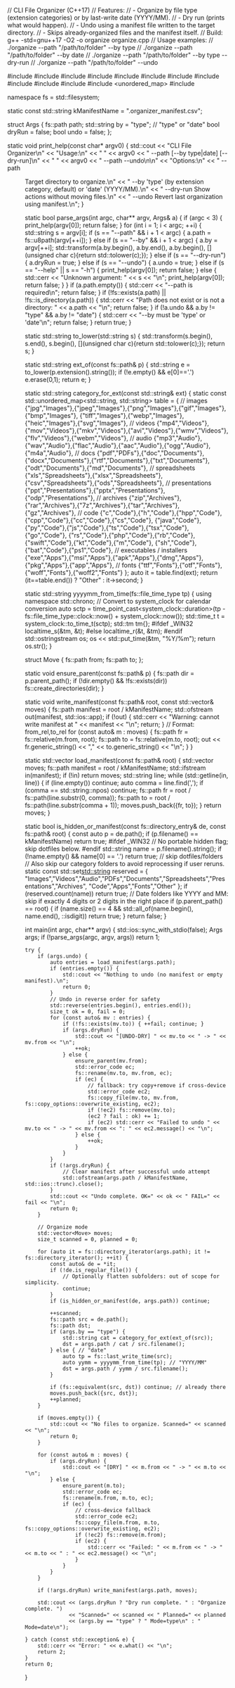 // CLI File Organizer (C++17)
// Features:
// - Organize by file type (extension categories) or by last-write date (YYYY/MM).
// - Dry run (prints what would happen).
// - Undo using a manifest file written to the target directory.
// - Skips already-organized files and the manifest itself.
// Build: g++ -std=gnu++17 -O2 -o organize organize.cpp
// Usage examples:
//   ./organize --path "/path/to/folder" --by type
//   ./organize --path "/path/to/folder" --by date
//   ./organize --path "/path/to/folder" --by type --dry-run
//   ./organize --path "/path/to/folder" --undo

#include <algorithm>
#include <chrono>
#include <cctype>
#include <filesystem>
#include <fstream>
#include <iomanip>
#include <iostream>
#include <map>
#include <set>
#include <sstream>
#include <string>
#include <unordered_map>
#include <vector>

namespace fs = std::filesystem;

static const std::string kManifestName = ".organizer_manifest.csv";

struct Args {
    fs::path path;
    std::string by = "type"; // "type" or "date"
    bool dryRun = false;
    bool undo = false;
};

static void print_help(const char* argv0) {
    std::cout
      << "CLI File Organizer\n"
      << "Usage:\n"
      << "  " << argv0 << " --path <directory> [--by type|date] [--dry-run]\n"
      << "  " << argv0 << " --path <directory> --undo\n\n"
      << "Options:\n"
      << "  --path <dir>   Target directory to organize.\n"
      << "  --by <mode>    'type' (by extension category, default) or 'date' (YYYY/MM).\n"
      << "  --dry-run      Show actions without moving files.\n"
      << "  --undo         Revert last organization using manifest.\n";
}

static bool parse_args(int argc, char** argv, Args& a) {
    if (argc < 3) { print_help(argv[0]); return false; }
    for (int i = 1; i < argc; ++i) {
        std::string s = argv[i];
        if (s == "--path" && i + 1 < argc) {
            a.path = fs::u8path(argv[++i]);
        } else if (s == "--by" && i + 1 < argc) {
            a.by = argv[++i];
            std::transform(a.by.begin(), a.by.end(), a.by.begin(), [](unsigned char c){return std::tolower(c);});
        } else if (s == "--dry-run") {
            a.dryRun = true;
        } else if (s == "--undo") {
            a.undo = true;
        } else if (s == "--help" || s == "-h") {
            print_help(argv[0]);
            return false;
        } else {
            std::cerr << "Unknown argument: " << s << "\n";
            print_help(argv[0]);
            return false;
        }
    }
    if (a.path.empty()) {
        std::cerr << "--path is required\n";
        return false;
    }
    if (!fs::exists(a.path) || !fs::is_directory(a.path)) {
        std::cerr << "Path does not exist or is not a directory: " << a.path << "\n";
        return false;
    }
    if (!a.undo && a.by != "type" && a.by != "date") {
        std::cerr << "--by must be 'type' or 'date'\n";
        return false;
    }
    return true;
}

static std::string to_lower(std::string s) {
    std::transform(s.begin(), s.end(), s.begin(), [](unsigned char c){return std::tolower(c);});
    return s;
}

static std::string ext_of(const fs::path& p) {
    std::string e = to_lower(p.extension().string());
    if (!e.empty() && e[0]=='.') e.erase(0,1);
    return e;
}

static std::string category_for_ext(const std::string& ext) {
    static const std::unordered_map<std::string, std::string> table = {
        // images
        {"jpg","Images"},{"jpeg","Images"},{"png","Images"},{"gif","Images"},{"bmp","Images"},
        {"tiff","Images"},{"webp","Images"},{"heic","Images"},{"svg","Images"},
        // videos
        {"mp4","Videos"},{"mov","Videos"},{"mkv","Videos"},{"avi","Videos"},{"wmv","Videos"},
        {"flv","Videos"},{"webm","Videos"},
        // audio
        {"mp3","Audio"},{"wav","Audio"},{"flac","Audio"},{"aac","Audio"},{"ogg","Audio"},{"m4a","Audio"},
        // docs
        {"pdf","PDFs"},{"doc","Documents"},{"docx","Documents"},{"rtf","Documents"},{"txt","Documents"},
        {"odt","Documents"},{"md","Documents"},
        // spreadsheets
        {"xls","Spreadsheets"},{"xlsx","Spreadsheets"},{"csv","Spreadsheets"},{"ods","Spreadsheets"},
        // presentations
        {"ppt","Presentations"},{"pptx","Presentations"},{"odp","Presentations"},
        // archives
        {"zip","Archives"},{"rar","Archives"},{"7z","Archives"},{"tar","Archives"},{"gz","Archives"},
        // code
        {"c","Code"},{"h","Code"},{"hpp","Code"},{"cpp","Code"},{"cc","Code"},{"cs","Code"},
        {"java","Code"},{"py","Code"},{"js","Code"},{"ts","Code"},{"tsx","Code"},{"go","Code"},
        {"rs","Code"},{"php","Code"},{"rb","Code"},{"swift","Code"},{"kt","Code"},{"m","Code"},
        {"sh","Code"},{"bat","Code"},{"ps1","Code"},
        // executables / installers
        {"exe","Apps"},{"msi","Apps"},{"apk","Apps"},{"dmg","Apps"},{"pkg","Apps"},{"app","Apps"},
        // fonts
        {"ttf","Fonts"},{"otf","Fonts"},{"woff","Fonts"},{"woff2","Fonts"}
    };
    auto it = table.find(ext);
    return (it==table.end()) ? "Other" : it->second;
}

static std::string yyyymm_from_time(fs::file_time_type tp) {
    using namespace std::chrono;
    // Convert to system_clock for calendar conversion
    auto sctp = time_point_cast<system_clock::duration>(tp - fs::file_time_type::clock::now()
                + system_clock::now());
    std::time_t t = system_clock::to_time_t(sctp);
    std::tm tm{};
#ifdef _WIN32
    localtime_s(&tm, &t);
#else
    localtime_r(&t, &tm);
#endif
    std::ostringstream os;
    os << std::put_time(&tm, "%Y/%m");
    return os.str();
}

struct Move {
    fs::path from;
    fs::path to;
};

static void ensure_parent(const fs::path& p) {
    fs::path dir = p.parent_path();
    if (!dir.empty() && !fs::exists(dir)) fs::create_directories(dir);
}

static void write_manifest(const fs::path& root, const std::vector<Move>& moves) {
    fs::path manifest = root / kManifestName;
    std::ofstream out(manifest, std::ios::app);
    if (!out) {
        std::cerr << "Warning: cannot write manifest at " << manifest << "\n";
        return;
    }
    // Format: from_rel,to_rel
    for (const auto& m : moves) {
        fs::path fr = fs::relative(m.from, root);
        fs::path to = fs::relative(m.to, root);
        out << fr.generic_string() << "," << to.generic_string() << "\n";
    }
}

static std::vector<Move> load_manifest(const fs::path& root) {
    std::vector<Move> moves;
    fs::path manifest = root / kManifestName;
    std::ifstream in(manifest);
    if (!in) return moves;
    std::string line;
    while (std::getline(in, line)) {
        if (line.empty()) continue;
        auto comma = line.find(',');
        if (comma == std::string::npos) continue;
        fs::path fr = root / fs::path(line.substr(0, comma));
        fs::path to = root / fs::path(line.substr(comma + 1));
        moves.push_back({fr, to});
    }
    return moves;
}

static bool is_hidden_or_manifest(const fs::directory_entry& de, const fs::path& root) {
    const auto p = de.path();
    if (p.filename() == kManifestName) return true;
#ifdef _WIN32
    // No portable hidden flag; skip dotfiles below.
#endif
    std::string name = p.filename().string();
    if (!name.empty() && name[0] == '.') return true; // skip dotfiles/folders
    // Also skip our category folders to avoid reprocessing if user reruns.
    static const std::set<std::string> reserved = {
        "Images","Videos","Audio","PDFs","Documents","Spreadsheets","Presentations","Archives",
        "Code","Apps","Fonts","Other"
    };
    if (reserved.count(name)) return true;
    // Date folders like YYYY and MM: skip if exactly 4 digits or 2 digits in the right place
    if (p.parent_path() == root) {
        if (name.size() == 4 && std::all_of(name.begin(), name.end(), ::isdigit)) return true;
    }
    return false;
}

int main(int argc, char** argv) {
    std::ios::sync_with_stdio(false);
    Args args;
    if (!parse_args(argc, argv, args)) return 1;

    try {
        if (args.undo) {
            auto entries = load_manifest(args.path);
            if (entries.empty()) {
                std::cout << "Nothing to undo (no manifest or empty manifest).\n";
                return 0;
            }
            // Undo in reverse order for safety
            std::reverse(entries.begin(), entries.end());
            size_t ok = 0, fail = 0;
            for (const auto& mv : entries) {
                if (!fs::exists(mv.to)) { ++fail; continue; }
                if (args.dryRun) {
                    std::cout << "[UNDO-DRY] " << mv.to << " -> " << mv.from << "\n";
                    ++ok;
                } else {
                    ensure_parent(mv.from);
                    std::error_code ec;
                    fs::rename(mv.to, mv.from, ec);
                    if (ec) {
                        // fallback: try copy+remove if cross-device
                        std::error_code ec2;
                        fs::copy_file(mv.to, mv.from, fs::copy_options::overwrite_existing, ec2);
                        if (!ec2) fs::remove(mv.to);
                        (ec2 ? fail : ok) += 1;
                        if (ec2) std::cerr << "Failed to undo " << mv.to << " -> " << mv.from << ": " << ec2.message() << "\n";
                    } else {
                        ++ok;
                    }
                }
            }
            if (!args.dryRun) {
                // Clear manifest after successful undo attempt
                std::ofstream(args.path / kManifestName, std::ios::trunc).close();
            }
            std::cout << "Undo complete. OK=" << ok << " FAIL=" << fail << "\n";
            return 0;
        }

        // Organize mode
        std::vector<Move> moves;
        size_t scanned = 0, planned = 0;

        for (auto it = fs::directory_iterator(args.path); it != fs::directory_iterator(); ++it) {
            const auto& de = *it;
            if (!de.is_regular_file()) {
                // Optionally flatten subfolders: out of scope for simplicity.
                continue;
            }
            if (is_hidden_or_manifest(de, args.path)) continue;

            ++scanned;
            fs::path src = de.path();
            fs::path dst;
            if (args.by == "type") {
                std::string cat = category_for_ext(ext_of(src));
                dst = args.path / cat / src.filename();
            } else { // "date"
                auto tp = fs::last_write_time(src);
                auto yymm = yyyymm_from_time(tp); // "YYYY/MM"
                dst = args.path / yymm / src.filename();
            }

            if (fs::equivalent(src, dst)) continue; // already there
            moves.push_back({src, dst});
            ++planned;
        }

        if (moves.empty()) {
            std::cout << "No files to organize. Scanned=" << scanned << "\n";
            return 0;
        }

        for (const auto& m : moves) {
            if (args.dryRun) {
                std::cout << "[DRY] " << m.from << " -> " << m.to << "\n";
            } else {
                ensure_parent(m.to);
                std::error_code ec;
                fs::rename(m.from, m.to, ec);
                if (ec) {
                    // cross-device fallback
                    std::error_code ec2;
                    fs::copy_file(m.from, m.to, fs::copy_options::overwrite_existing, ec2);
                    if (!ec2) fs::remove(m.from);
                    if (ec2) {
                        std::cerr << "Failed: " << m.from << " -> " << m.to << " : " << ec2.message() << "\n";
                    }
                }
            }
        }

        if (!args.dryRun) write_manifest(args.path, moves);

        std::cout << (args.dryRun ? "Dry run complete. " : "Organize complete. ")
                  << "Scanned=" << scanned << " Planned=" << planned
                  << (args.by == "type" ? " Mode=type\n" : " Mode=date\n");

    } catch (const std::exception& e) {
        std::cerr << "Error: " << e.what() << "\n";
        return 2;
    }
    return 0;
}
